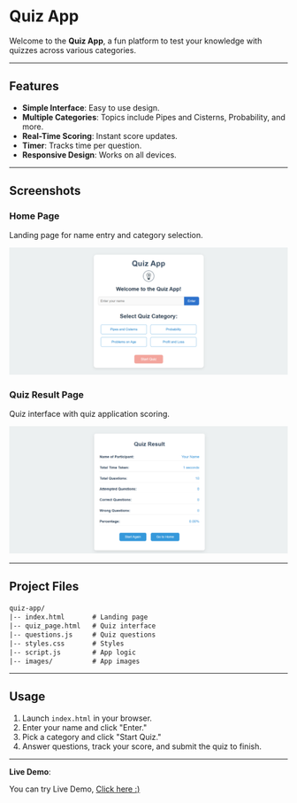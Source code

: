 # Quiz App

Welcome to the **Quiz App**, a fun platform to test your knowledge with quizzes across various categories.

---

## Features

- **Simple Interface**: Easy to use design.
- **Multiple Categories**: Topics include Pipes and Cisterns, Probability, and more.
- **Real-Time Scoring**: Instant score updates.
- **Timer**: Tracks time per question.
- **Responsive Design**: Works on all devices.

---

## Screenshots

### Home Page
Landing page for name entry and category selection.

![Home Page](./images/quiz_img1.png)

### Quiz Result Page
Quiz interface with quiz application scoring.

![Quiz Page](./images/quiz_img2.png)

---

## Project Files

```
quiz-app/
|-- index.html       # Landing page
|-- quiz_page.html   # Quiz interface
|-- questions.js     # Quiz questions
|-- styles.css       # Styles
|-- script.js        # App logic
|-- images/          # App images
```

---

## Usage

1. Launch `index.html` in your browser.
2. Enter your name and click "Enter."
3. Pick a category and click "Start Quiz."
4. Answer questions, track your score, and submit the quiz to finish.

---

**Live Demo**:

You can try Live Demo, [Click here :)](https://shirishlondhe.github.io/Quiz-Application/)